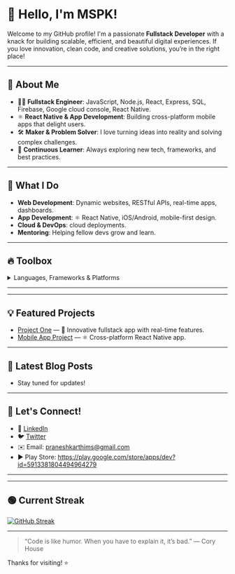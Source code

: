 # 👋 Hello, I'm **MSPK**!

Welcome to my GitHub profile! I'm a passionate **Fullstack Developer** with a knack for building scalable, efficient, and beautiful digital experiences. If you love innovation, clean code, and creative solutions, you’re in the right place!

---

## 🚀 About Me

- 🧑‍💻 **Fullstack Engineer**: JavaScript, Node.js, React, Express, SQL, Firebase, Google cloud console, React Native.
- ⚛️ **React Native & App Development**: Building cross-platform mobile apps that delight users.
- 🛠️ **Maker & Problem Solver**: I love turning ideas into reality and solving complex challenges.
- 🌱 **Continuous Learner**: Always exploring new tech, frameworks, and best practices.

---

## 🌟 What I Do

- **Web Development**: Dynamic websites, RESTful APIs, real-time apps, dashboards.
- **App Development**: ⚛️ React Native, iOS/Android, mobile-first design.
- **Cloud & DevOps**: cloud deployments.
- **Mentoring**: Helping fellow devs grow and learn.

---

## 🔥 Toolbox

<details>
  <summary>Languages, Frameworks & Platforms</summary>
  
  - 🟦 JavaScript
  - ⚛️ React / Next.js / Redux / React Native
  - 📱 React Native / CLI / Firebase
  - 🏗️ Node.js / Express
  - 🗄️ MySQL
  - ☁️ Render / Vercel / Railway / Back4App / TiDB Cloud
</details>

---


---

## 💡 Featured Projects

- [Project One](#) — 🚀 Innovative fullstack app with real-time features.
- [Mobile App Project](#) — ⚛️ Cross-platform React Native app.

---

## 📝 Latest Blog Posts

<!-- BLOG-POST-LIST:START -->
- Stay tuned for updates!
<!-- BLOG-POST-LIST:END -->

---

## 🤝 Let's Connect!

- 💼 [LinkedIn]((https://www.linkedin.com/in/pranesh-karthi-m-s-571a0a325/))
- 🐦 [Twitter](https://twitter.com/pranesh5196)
- ✉️ Email: praneshkarthims@gmail.com
- ▶️ Play Store: https://play.google.com/store/apps/dev?id=5913381804494964279

---

---

## 🟢 Current Streak

[![GitHub Streak](https://streak-stats.demolab.com?user=mspk5196&theme=radical)](https://git.io/streak-stats)

---

> “Code is like humor. When you have to explain it, it’s bad.” — Cory House

Thanks for visiting! ⭐️
